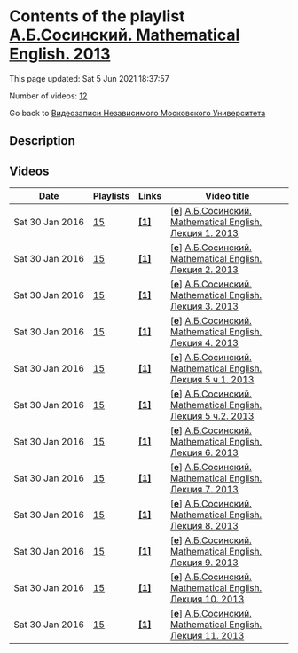 # Contents of the playlist [А.Б.Сосинский. Mathematical English. 2013](https://www.youtube.com/playlist?list=PLp9ABVh6_x4GAY7kVHPSqHw-Qlu9rE-FT)

This page updated: Sat 5 Jun 2021 18:37:57

Number of videos: [12](#videos)

Go back to [Видеозаписи Независимого Московского Университета](../README.md)

## Description



## Videos

|Date|Playlists|Links|Video title|
|---|---|---|---|
| Sat&nbsp;30&nbsp;Jan&nbsp;2016 | [15](../playlists/15 "А.Б.Сосинский. Mathematical English. 2013") | [**[1]**](http://ium.mccme.ru/s13/MathEnglish.html) | [[**e**](https://studio.youtube.com/video/Lzd_RoCFSDU/edit "Edit")] [А.Б.Сосинский. Mathematical English. Лекция 1. 2013](https://www.youtube.com/watch?v=Lzd_RoCFSDU&list=PLp9ABVh6_x4GAY7kVHPSqHw-Qlu9rE-FT "Mathematical English. Лекция 1.  Независимый Московский Университет  Москва, Большой Власьевский пер., 11, 401, 13 феваля 2013, 16:00 Подробнее о курсе: http://ium.mccme.ru/s13/MathEnglish.html") |
| Sat&nbsp;30&nbsp;Jan&nbsp;2016 | [15](../playlists/15 "А.Б.Сосинский. Mathematical English. 2013") | [**[1]**](http://ium.mccme.ru/s13/MathEnglish.html) | [[**e**](https://studio.youtube.com/video/9u1vYI4Yqv4/edit "Edit")] [А.Б.Сосинский. Mathematical English. Лекция 2. 2013](https://www.youtube.com/watch?v=9u1vYI4Yqv4&list=PLp9ABVh6_x4GAY7kVHPSqHw-Qlu9rE-FT "Mathematical English. Лекция 2.  Независимый Московский Университет  Москва, Большой Власьевский пер., 11, 401, 20 феваля 2013, 16:00 Подробнее о курсе: http://ium.mccme.ru/s13/MathEnglish.html") |
| Sat&nbsp;30&nbsp;Jan&nbsp;2016 | [15](../playlists/15 "А.Б.Сосинский. Mathematical English. 2013") | [**[1]**](http://ium.mccme.ru/s13/MathEnglish.html) | [[**e**](https://studio.youtube.com/video/2s3l46OnIzA/edit "Edit")] [А.Б.Сосинский. Mathematical English. Лекция 3. 2013](https://www.youtube.com/watch?v=2s3l46OnIzA&list=PLp9ABVh6_x4GAY7kVHPSqHw-Qlu9rE-FT "Mathematical English. Лекция 3.  Независимый Московский Университет  Москва, Большой Власьевский пер., 11, 401, 27 феваля 2013, 16:00 Подробнее о курсе: http://ium.mccme.ru/s13/MathEnglish.html") |
| Sat&nbsp;30&nbsp;Jan&nbsp;2016 | [15](../playlists/15 "А.Б.Сосинский. Mathematical English. 2013") | [**[1]**](http://ium.mccme.ru/s13/MathEnglish.html) | [[**e**](https://studio.youtube.com/video/2zc18_uNhcI/edit "Edit")] [А.Б.Сосинский. Mathematical English. Лекция 4. 2013](https://www.youtube.com/watch?v=2zc18_uNhcI&list=PLp9ABVh6_x4GAY7kVHPSqHw-Qlu9rE-FT "Mathematical English. Лекция 4.  Независимый Московский Университет  Москва, Большой Власьевский пер., 11, 401, 6 марта 2013, 16:00 Подробнее о курсе: http://ium.mccme.ru/s13/MathEnglish.html") |
| Sat&nbsp;30&nbsp;Jan&nbsp;2016 | [15](../playlists/15 "А.Б.Сосинский. Mathematical English. 2013") | [**[1]**](http://ium.mccme.ru/s13/MathEnglish.html) | [[**e**](https://studio.youtube.com/video/fgHj8T3ZJz8/edit "Edit")] [А.Б.Сосинский. Mathematical English. Лекция 5 ч.1. 2013](https://www.youtube.com/watch?v=fgHj8T3ZJz8&list=PLp9ABVh6_x4GAY7kVHPSqHw-Qlu9rE-FT "Mathematical English. Лекция 5 ч.1.  Независимый Московский Университет  Москва, Большой Власьевский пер., 11, 401, 13 марта 2013, 16:00 Подробнее о курсе: http://ium.mccme.ru/s13/MathEnglish.html") |
| Sat&nbsp;30&nbsp;Jan&nbsp;2016 | [15](../playlists/15 "А.Б.Сосинский. Mathematical English. 2013") | [**[1]**](http://ium.mccme.ru/s13/MathEnglish.html) | [[**e**](https://studio.youtube.com/video/J7bcwEGOFQE/edit "Edit")] [А.Б.Сосинский. Mathematical English. Лекция 5 ч.2. 2013](https://www.youtube.com/watch?v=J7bcwEGOFQE&list=PLp9ABVh6_x4GAY7kVHPSqHw-Qlu9rE-FT "Mathematical English. Лекция 5 ч.2.  Независимый Московский Университет  Москва, Большой Власьевский пер., 11, 401, 13 марта 2013, 16:00 Подробнее о курсе: http://ium.mccme.ru/s13/MathEnglish.html") |
| Sat&nbsp;30&nbsp;Jan&nbsp;2016 | [15](../playlists/15 "А.Б.Сосинский. Mathematical English. 2013") | [**[1]**](http://ium.mccme.ru/s13/MathEnglish.html) | [[**e**](https://studio.youtube.com/video/7VXZgQdX__E/edit "Edit")] [А.Б.Сосинский. Mathematical English. Лекция 6. 2013](https://www.youtube.com/watch?v=7VXZgQdX__E&list=PLp9ABVh6_x4GAY7kVHPSqHw-Qlu9rE-FT "Mathematical English. Лекция 6.  Независимый Московский Университет  Москва, Большой Власьевский пер., 11, 401, 20 марта 2013, 16:00 Подробнее о курсе: http://ium.mccme.ru/s13/MathEnglish.html") |
| Sat&nbsp;30&nbsp;Jan&nbsp;2016 | [15](../playlists/15 "А.Б.Сосинский. Mathematical English. 2013") | [**[1]**](http://ium.mccme.ru/s13/MathEnglish.html) | [[**e**](https://studio.youtube.com/video/76nZ8tITarU/edit "Edit")] [А.Б.Сосинский. Mathematical English. Лекция 7. 2013](https://www.youtube.com/watch?v=76nZ8tITarU&list=PLp9ABVh6_x4GAY7kVHPSqHw-Qlu9rE-FT "Mathematical English. Лекция 7.  Независимый Московский Университет  Москва, Большой Власьевский пер., 11, 401, 27 марта 2013, 16:00 Подробнее о курсе: http://ium.mccme.ru/s13/MathEnglish.html") |
| Sat&nbsp;30&nbsp;Jan&nbsp;2016 | [15](../playlists/15 "А.Б.Сосинский. Mathematical English. 2013") | [**[1]**](http://ium.mccme.ru/s13/MathEnglish.html) | [[**e**](https://studio.youtube.com/video/-GYcz0qa1N4/edit "Edit")] [А.Б.Сосинский. Mathematical English. Лекция 8. 2013](https://www.youtube.com/watch?v=-GYcz0qa1N4&list=PLp9ABVh6_x4GAY7kVHPSqHw-Qlu9rE-FT "Mathematical English. Лекция 8.  Независимый Московский Университет  Москва, Большой Власьевский пер., 11, 401, 3 апреля 2013, 16:00 Подробнее о курсе: http://ium.mccme.ru/s13/MathEnglish.html") |
| Sat&nbsp;30&nbsp;Jan&nbsp;2016 | [15](../playlists/15 "А.Б.Сосинский. Mathematical English. 2013") | [**[1]**](http://ium.mccme.ru/s13/MathEnglish.html) | [[**e**](https://studio.youtube.com/video/97rxv-USxGs/edit "Edit")] [А.Б.Сосинский. Mathematical English. Лекция 9. 2013](https://www.youtube.com/watch?v=97rxv-USxGs&list=PLp9ABVh6_x4GAY7kVHPSqHw-Qlu9rE-FT "Mathematical English. Лекция 9.  Независимый Московский Университет  Москва, Большой Власьевский пер., 11, 401, 10 апреля 2013, 16:00 Подробнее о курсе: http://ium.mccme.ru/s13/MathEnglish.html") |
| Sat&nbsp;30&nbsp;Jan&nbsp;2016 | [15](../playlists/15 "А.Б.Сосинский. Mathematical English. 2013") | [**[1]**](http://ium.mccme.ru/s13/MathEnglish.html) | [[**e**](https://studio.youtube.com/video/_E43F6SDp8g/edit "Edit")] [А.Б.Сосинский. Mathematical English. Лекция 10. 2013](https://www.youtube.com/watch?v=_E43F6SDp8g&list=PLp9ABVh6_x4GAY7kVHPSqHw-Qlu9rE-FT "Mathematical English. Лекция 10.  Независимый Московский Университет  Москва, Большой Власьевский пер., 11, 401, 17 апреля 2013, 16:00 Подробнее о курсе: http://ium.mccme.ru/s13/MathEnglish.html") |
| Sat&nbsp;30&nbsp;Jan&nbsp;2016 | [15](../playlists/15 "А.Б.Сосинский. Mathematical English. 2013") | [**[1]**](http://ium.mccme.ru/s13/MathEnglish.html) | [[**e**](https://studio.youtube.com/video/IuQIeXNqsVs/edit "Edit")] [А.Б.Сосинский. Mathematical English. Лекция 11. 2013](https://www.youtube.com/watch?v=IuQIeXNqsVs&list=PLp9ABVh6_x4GAY7kVHPSqHw-Qlu9rE-FT "Mathematical English. Лекция 11.  Независимый Московский Университет  Москва, Большой Власьевский пер., 11, 401, 24 апреля 2013, 16:00 Подробнее о курсе: http://ium.mccme.ru/s13/MathEnglish.html") |
